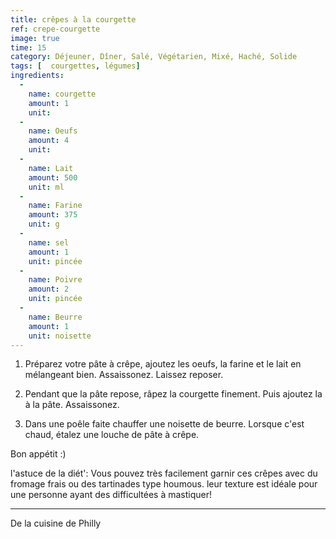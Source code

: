 ```yaml
---
title: crêpes à la courgette
ref: crepe-courgette
image: true
time: 15
category: Déjeuner, Dîner, Salé, Végétarien, Mixé, Haché, Solide
tags: [  courgettes, légumes]
ingredients:
  -
    name: courgette
    amount: 1
    unit: 
  -
    name: Oeufs
    amount: 4
    unit:
  -
    name: Lait
    amount: 500
    unit: ml
  -
    name: Farine
    amount: 375
    unit: g
  -
    name: sel 
    amount: 1
    unit: pincée
  -
    name: Poivre
    amount: 2
    unit: pincée
  - 
    name: Beurre
    amount: 1
    unit: noisette 
---
```



1. Préparez votre pâte à crêpe, ajoutez les oeufs, la farine et le lait en mélangeant bien. Assaissonez. Laissez reposer.

2. Pendant que la pâte repose, râpez la courgette finement. Puis ajoutez la à la pâte. Assaissonez.

3.  Dans une poêle faite chauffer une noisette de beurre. Lorsque c'est chaud, étalez une louche de pâte à crêpe. 

Bon appétit :)

l'astuce de la diét': Vous pouvez très facilement garnir ces crêpes avec du fromage frais ou des tartinades type houmous. leur texture est idéale pour une personne ayant des difficultées à mastiquer!

---

De la cuisine de Philly

